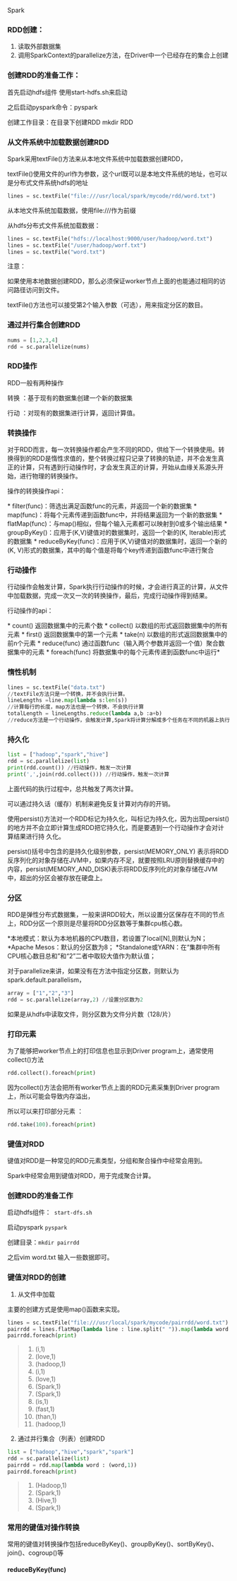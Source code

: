 Spark

### RDD创建：

1. 读取外部数据集
2. 调用SparkContext的parallelize方法，在Driver中一个已经存在的集合上创建

### 创建RDD的准备工作：

首先启动hdfs组件 使用start-hdfs.sh来启动

之后启动pyspark命令：pyspark

创建工作目录：在目录下创建RDD mkdir RDD

### 从文件系统中加载数据创建RDD

Spark采用textFile()方法来从本地文件系统中加载数据创建RDD，

textFile()使用文件的url作为参数，这个url既可以是本地文件系统的地址，也可以是分布式文件系统hdfs的地址

```python
lines = sc.textFile("file:///usr/local/spark/mycode/rdd/word.txt")
```

从本地文件系统加载数据，使用file:///作为前缀

从hdfs分布式文件系统加载数据：

```python
lines = sc.textFile("hdfs://localhost:9000/user/hadoop/word.txt")
lines = sc.textFile("/user/hadoop/worf.txt")
lines = sc.textFile("word.txt")
```

注意：

如果使用本地数据创建RDD，那么必须保证worker节点上面的也能通过相同的访问路径访问到文件。

textFile()方法也可以接受第2个输入参数（可选），用来指定分区的数目。

### 通过并行集合创建RDD

```python
nums = [1,2,3,4]
rdd = sc.parallelize(nums)
```

### RDD操作

RDD一般有两种操作

转换 ：基于现有的数据集创建一个新的数据集

行动 ：对现有的数据集进行计算，返回计算值。

### 转换操作

对于RDD而言，每一次转换操作都会产生不同的RDD，供给下一个转换使用。转换得到的RDD是惰性求值的，整个转换过程只记录了转换的轨迹，并不会发生真正的计算，只有遇到行动操作时，才会发生真正的计算，开始从血缘关系源头开始，进行物理的转换操作。

操作的转换操作api：

\* filter(func)：筛选出满足函数func的元素，并返回一个新的数据集
\* map(func)：将每个元素传递到函数func中，并将结果返回为一个新的数据集
\* flatMap(func)：与map()相似，但每个输入元素都可以映射到0或多个输出结果
\* groupByKey()：应用于(K,V)键值对的数据集时，返回一个新的(K, Iterable)形式的数据集
\* reduceByKey(func)：应用于(K,V)键值对的数据集时，返回一个新的(K, V)形式的数据集，其中的每个值是将每个key传递到函数func中进行聚合

### 行动操作

行动操作会触发计算，Spark执行行动操作的时候，才会进行真正的计算，从文件中加载数据，完成一次又一次的转换操作，最后，完成行动操作得到结果。

行动操作的api：

\* count() 返回数据集中的元素个数
\* collect() 以数组的形式返回数据集中的所有元素
\* first() 返回数据集中的第一个元素
\* take(n) 以数组的形式返回数据集中的前n个元素
\* reduce(func) 通过函数func（输入两个参数并返回一个值）聚合数据集中的元素
\* foreach(func) 将数据集中的每个元素传递到函数func中运行*

### 惰性机制

```python
lines = sc.textFile("data.txt")
//textFile方法只是一个转换，并不会执行计算。
lineLengths =line.map(lambda s:len(s))
//计算每行的长度，map方法也是一个转换，不会执行计算
totalLength = lineLengths.reduce(lambda a,b :a+b)
//reduce方法是一个行动操作，会触发计算,Spark将计算分解成多个任务在不同的机器上执行。
```

### 持久化

```python
list = ["hadoop","spark","hive"]
rdd = sc.parallelize(list)
print(rdd.count()) //行动操作，触发一次计算
print(',',join(rdd.collect())) //行动操作，触发一次计算
```

上面代码的执行过程中，总共触发了两次计算。

可以通过持久话（缓存）机制来避免反复计算对内存的开销。

使用persist()方法对一个RDD标记为持久化，叫标记为持久化，因为出现persist()的地方并不会立即计算生成RDD把它持久化，而是要遇到一个行动操作才会对计算结果进行持 久化。

persist()括号中包含的是持久化级别参数，persist(MEMORY_ONLY) 表示将RDD反序列化的对象存储在JVM中，如果内存不足，就要按照LRU原则替换缓存中的内容，persist(MEMORY_AND_DISK)表示将RDD反序列化的对象存储在JVM中，超出的分区会被存放在硬盘上。

### 分区

RDD是弹性分布式数据集，一般来讲RDD较大，所以设置分区保存在不同的节点上，RDD分区一个原则是尽量将RDD分区数等于集群cpu核心数。

*本地模式：默认为本地机器的CPU数目，若设置了local[N],则默认为N；
*Apache Mesos：默认的分区数为8；
*Standalone或YARN：在“集群中所有CPU核心数目总和”和“2”二者中取较大值作为默认值；

对于parallelize来讲，如果没有在方法中指定分区数，则默认为spark.default.parallelism，

```python
array = ["1","2","3"]
rdd = sc.parallelize(array,2) //设置分区数为2
```

如果是从hdfs中读取文件，则分区数为文件分片数（128/片）

### 打印元素

为了能够把worker节点上的打印信息也显示到Driver program上，通常使用collect()方法

```python
rdd.collect().foreach(print)
```

因为collect()方法会把所有worker节点上面的RDD元素采集到Driver program上，所以可能会导致内存溢出，

所以可以来打印部分元素 ： 

```python
rdd.take(100).foreach(print)
```

### 键值对RDD

键值对RDD是一种常见的RDD元素类型，分组和聚合操作中经常会用到。

Spark中经常会用到键值对RDD，用于完成聚合计算。

### 创建RDD的准备工作

启动hdfs组件：``` start-dfs.sh```

启动pyspark  ```pyspark```

创建目录：```mkdir pairrdd```

之后vim word.txt 输入一些数据即可。

### 键值对RDD的创建

1. 从文件中加载

主要的创建方式是使用map()函数来实现。

```python
lines = sc.textFile("file:///usr/local/spark/mycode/pairrdd/word.txt")
pairrdd = lines.flatMap(lambda line : line.split(" ")).map(lambda word :(word,1))
pairrdd.foreach(print)
```

>1. (i,1)
>2. (love,1)
>3. (hadoop,1)
>4. (i,1)
>5. (love,1)
>6. (Spark,1)
>7. (Spark,1)
>8. (is,1)
>9. (fast,1)
>10. (than,1)
>11. (hadoop,1)

2. 通过并行集合（列表）创建RDD

```python
list = ["hadoop","hive","spark","spark"]
rdd = sc.parallelize(list)
pairrdd = rdd.map(lambda word : (word,1))
pairrdd.foreach(print)
```

>1. (Hadoop,1)
>2. (Spark,1)
>3. (Hive,1)
>4. (Spark,1)

### 常用的键值对操作转换

常用的键值对转换操作包括reduceByKey()、groupByKey()、sortByKey()、join()、cogroup()等

#### reduceByKey(func)



